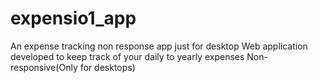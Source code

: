 # expensio1_app
An expense tracking non response app just for desktop
Web application developed to keep track of your daily to yearly expenses
Non-responsive(Only for desktops)
